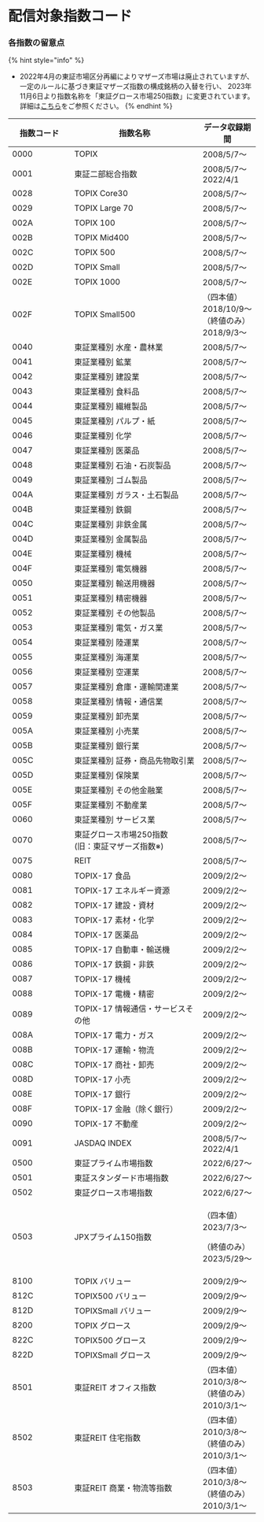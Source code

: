 # 配信対象指数コード

### 各指数の留意点

{% hint style="info" %}
* 2022年4月の東証市場区分再編によりマザーズ市場は廃止されていますが、一定のルールに基づき東証マザーズ指数の構成銘柄の入替を行い、 2023年11月6日より指数名称を「東証グロース市場250指数」に変更されています。\
  詳細は[こちら](https://www.jpx.co.jp/news/6030/20230428-01.html)をご参照ください。
{% endhint %}

<table><thead><tr><th width="133">指数コード</th><th width="297">指数名称</th><th>データ収録期間</th></tr></thead><tbody><tr><td>0000</td><td>TOPIX</td><td>2008/5/7〜</td></tr><tr><td>0001</td><td>東証二部総合指数</td><td>2008/5/7〜2022/4/1</td></tr><tr><td>0028</td><td>TOPIX Core30</td><td>2008/5/7〜</td></tr><tr><td>0029</td><td>TOPIX Large 70</td><td>2008/5/7〜</td></tr><tr><td>002A</td><td>TOPIX 100</td><td>2008/5/7〜</td></tr><tr><td>002B</td><td>TOPIX Mid400</td><td>2008/5/7〜</td></tr><tr><td>002C</td><td>TOPIX 500</td><td>2008/5/7〜</td></tr><tr><td>002D</td><td>TOPIX Small</td><td>2008/5/7〜</td></tr><tr><td>002E</td><td>TOPIX 1000</td><td>2008/5/7〜</td></tr><tr><td>002F</td><td>TOPIX Small500</td><td>（四本値）2018/10/9〜<br>（終値のみ）2018/9/3〜</td></tr><tr><td>0040</td><td>東証業種別 水産・農林業</td><td>2008/5/7〜</td></tr><tr><td>0041</td><td>東証業種別 鉱業</td><td>2008/5/7〜</td></tr><tr><td>0042</td><td>東証業種別 建設業</td><td>2008/5/7〜</td></tr><tr><td>0043</td><td>東証業種別 食料品</td><td>2008/5/7〜</td></tr><tr><td>0044</td><td>東証業種別 繊維製品</td><td>2008/5/7〜</td></tr><tr><td>0045</td><td>東証業種別 パルプ・紙</td><td>2008/5/7〜</td></tr><tr><td>0046</td><td>東証業種別 化学</td><td>2008/5/7〜</td></tr><tr><td>0047</td><td>東証業種別 医薬品</td><td>2008/5/7〜</td></tr><tr><td>0048</td><td>東証業種別 石油・石炭製品​</td><td>2008/5/7〜</td></tr><tr><td>0049</td><td>東証業種別 ゴム製品</td><td>2008/5/7〜</td></tr><tr><td>004A</td><td>東証業種別 ガラス・土石製品</td><td>2008/5/7〜</td></tr><tr><td>004B</td><td>東証業種別 鉄鋼</td><td>2008/5/7〜</td></tr><tr><td>004C</td><td>東証業種別 非鉄金属</td><td>2008/5/7〜</td></tr><tr><td>004D</td><td>東証業種別 金属製品</td><td>2008/5/7〜</td></tr><tr><td>004E</td><td>東証業種別 機械</td><td>2008/5/7〜</td></tr><tr><td>004F</td><td>東証業種別 電気機器</td><td>2008/5/7〜</td></tr><tr><td>0050</td><td>東証業種別 輸送用機器</td><td>2008/5/7〜</td></tr><tr><td>0051</td><td>東証業種別 精密機器</td><td>2008/5/7〜</td></tr><tr><td>0052</td><td>東証業種別 その他製品</td><td>2008/5/7〜</td></tr><tr><td>0053</td><td>東証業種別 電気・ガス業</td><td>2008/5/7〜</td></tr><tr><td>0054</td><td>東証業種別 陸運業</td><td>2008/5/7〜</td></tr><tr><td>0055</td><td>東証業種別 海運業</td><td>2008/5/7〜</td></tr><tr><td>0056</td><td>東証業種別 空運業</td><td>2008/5/7〜</td></tr><tr><td>0057</td><td>東証業種別 倉庫・運輸関連業​</td><td>2008/5/7〜</td></tr><tr><td>0058</td><td>東証業種別 情報・通信業</td><td>2008/5/7〜</td></tr><tr><td>0059</td><td>東証業種別 卸売業</td><td>2008/5/7〜</td></tr><tr><td>005A</td><td>東証業種別 小売業</td><td>2008/5/7〜</td></tr><tr><td>005B</td><td>東証業種別 銀行業</td><td>2008/5/7〜</td></tr><tr><td>005C</td><td>東証業種別 証券・商品先物取引業</td><td>2008/5/7〜</td></tr><tr><td>005D</td><td>東証業種別 保険業</td><td>2008/5/7〜</td></tr><tr><td>005E</td><td>東証業種別 その他金融業</td><td>2008/5/7〜</td></tr><tr><td>005F</td><td>東証業種別 不動産業</td><td>2008/5/7〜</td></tr><tr><td>0060</td><td>東証業種別 サービス業</td><td>2008/5/7〜</td></tr><tr><td>0070</td><td>東証グロース市場250指数<br>(旧：東証マザーズ指数※)</td><td>2008/5/7〜</td></tr><tr><td>0075</td><td>REIT</td><td>2008/5/7〜</td></tr><tr><td>0080</td><td>TOPIX-17 食品</td><td>2009/2/2〜</td></tr><tr><td>0081</td><td>TOPIX-17 エネルギー資源</td><td>2009/2/2〜</td></tr><tr><td>0082</td><td>TOPIX-17 建設・資材</td><td>2009/2/2〜</td></tr><tr><td>0083</td><td>TOPIX-17 素材・化学</td><td>2009/2/2〜</td></tr><tr><td>0084</td><td>TOPIX-17 医薬品</td><td>2009/2/2〜</td></tr><tr><td>0085</td><td>TOPIX-17 自動車・輸送機</td><td>2009/2/2〜</td></tr><tr><td>0086</td><td>TOPIX-17 鉄鋼・非鉄​</td><td>2009/2/2〜</td></tr><tr><td>0087</td><td>TOPIX-17 機械</td><td>2009/2/2〜</td></tr><tr><td>0088</td><td>TOPIX-17 電機・精密</td><td>2009/2/2〜</td></tr><tr><td>0089</td><td>TOPIX-17 情報通信・サービスその他</td><td>2009/2/2〜</td></tr><tr><td>008A</td><td>TOPIX-17 電力・ガス</td><td>2009/2/2〜</td></tr><tr><td>008B</td><td>TOPIX-17 運輸・物流</td><td>2009/2/2〜</td></tr><tr><td>008C</td><td>TOPIX-17 商社・卸売</td><td>2009/2/2〜</td></tr><tr><td>008D</td><td>TOPIX-17 小売</td><td>2009/2/2〜</td></tr><tr><td>008E</td><td>TOPIX-17 銀行</td><td>2009/2/2〜</td></tr><tr><td>008F</td><td>TOPIX-17 金融（除く銀行）</td><td>2009/2/2〜</td></tr><tr><td>0090</td><td>TOPIX-17 不動産</td><td>2009/2/2〜</td></tr><tr><td>0091</td><td>JASDAQ INDEX</td><td>2008/5/7〜2022/4/1</td></tr><tr><td>0500</td><td>東証プライム市場指数</td><td>2022/6/27〜</td></tr><tr><td>0501</td><td>東証スタンダード市場指数</td><td>2022/6/27〜</td></tr><tr><td>0502</td><td>東証グロース市場指数</td><td>2022/6/27〜</td></tr><tr><td>0503</td><td>JPXプライム150指数</td><td><p>（四本値）2023/7/3〜</p><p>（終値のみ）2023/5/29〜</p></td></tr><tr><td>8100</td><td>TOPIX バリュー</td><td>2009/2/9〜</td></tr><tr><td>812C</td><td>TOPIX500 バリュー</td><td>2009/2/9〜</td></tr><tr><td>812D</td><td>TOPIXSmall バリュー</td><td>2009/2/9〜</td></tr><tr><td>8200</td><td>TOPIX グロース</td><td>2009/2/9〜</td></tr><tr><td>822C</td><td>TOPIX500 グロース</td><td>2009/2/9〜</td></tr><tr><td>822D</td><td>TOPIXSmall グロース</td><td>2009/2/9〜</td></tr><tr><td>8501</td><td>東証REIT オフィス指数</td><td>（四本値）2010/3/8〜<br>（終値のみ）2010/3/1〜</td></tr><tr><td>8502</td><td>東証REIT 住宅指数</td><td>（四本値）2010/3/8〜<br>（終値のみ）2010/3/1〜</td></tr><tr><td>8503</td><td>東証REIT 商業・物流等指数</td><td>（四本値）2010/3/8〜<br>（終値のみ）2010/3/1〜</td></tr></tbody></table>
